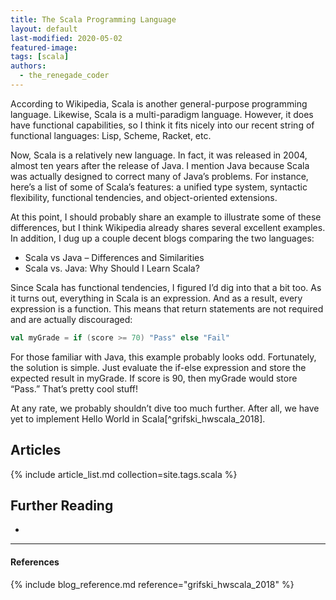 ```yaml
---
title: The Scala Programming Language
layout: default
last-modified: 2020-05-02
featured-image: 
tags: [scala]
authors:
  - the_renegade_coder
---
```


According to Wikipedia, Scala is another general-purpose programming 
language. Likewise, Scala is a multi-paradigm language. However, it 
does have functional capabilities, so I think it fits nicely into our 
recent string of functional languages: Lisp, Scheme, Racket, etc.

Now, Scala is a relatively new language. In fact, it was released in 
2004, almost ten years after the release of Java. I mention Java because 
Scala was actually designed to correct many of Java’s problems. For 
instance, here’s a list of some of Scala’s features: a unified type 
system, syntactic flexibility, functional tendencies, and object-oriented 
extensions.

At this point, I should probably share an example to illustrate some of 
these differences, but I think Wikipedia already shares several excellent 
examples. In addition, I dug up a couple decent blogs comparing the two 
languages:

- Scala vs Java – Differences and Similarities
- Scala vs. Java: Why Should I Learn Scala?

Since Scala has functional tendencies, I figured I’d dig into that a bit 
too. As it turns out, everything in Scala is an expression. And as a result, 
every expression is a function. This means that return statements are not 
required and are actually discouraged:

```scala
val myGrade = if (score >= 70) "Pass" else "Fail"
```

For those familiar with Java, this example probably looks odd. Fortunately, 
the solution is simple. Just evaluate the if-else expression and store the 
expected result in myGrade. If score is 90, then myGrade would store “Pass.” 
That’s pretty cool stuff!

At any rate, we probably shouldn’t dive too much further. After all, we have 
yet to implement Hello World in Scala[^grifski_hwscala_2018].

## Articles

{% include article_list.md collection=site.tags.scala %}

## Further Reading

-

---

#### References

{% include blog_reference.md reference="grifski_hwscala_2018" %}

